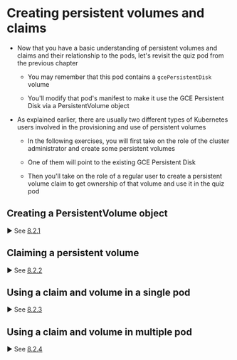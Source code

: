# Creating persistent volumes and claims

* Now that you have a basic understanding of persistent volumes and claims and their relationship to the pods, let's revisit the quiz pod from the previous chapter

  * You may remember that this pod contains a `gcePersistentDisk` volume

  * You'll modify that pod's manifest to make it use the GCE Persistent Disk via a PersistentVolume object

* As explained earlier, there are usually two different types of Kubernetes users involved in the provisioning and use of persistent volumes

  * In the following exercises, you will first take on the role of the cluster administrator and create some persistent volumes

  * One of them will point to the existing GCE Persistent Disk

  * Then you'll take on the role of a regular user to create a persistent volume claim to get ownership of that volume and use it in the quiz pod

## Creating a PersistentVolume object

▶︎ See [8.2.1](create-persistentvolume-object/README.md)

## Claiming a persistent volume

▶︎ See [8.2.2](claim-persistent-volume/README.md)


## Using a claim and volume in a single pod

▶︎ See [8.2.3](use-claim-and-volume-in-one-pod/README.md)

## Using a claim and volume in multiple pod

▶︎ See [8.2.4](use-claim-and-volume-in-multiple-pods/README.md)
